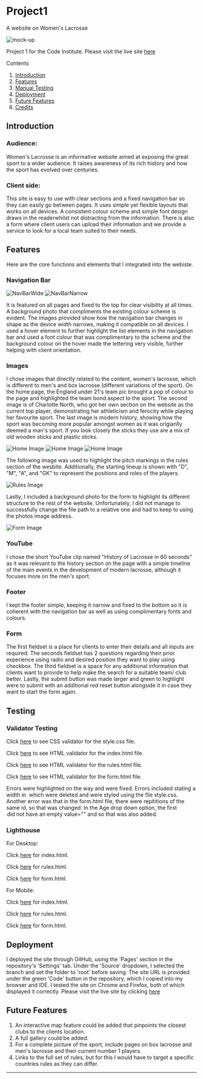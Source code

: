 # Project1
A website on Women's Lacrosse

![mock-up](Assets/ReadMeHomepage.png)

Project 1 for the Code Institute. Please visit the live site [here](https://github.com/katherinewadge-berrospi/Project1.git)

Contents
1. [Introduction](#introduction)
2. [Features](#features)
3. [Manual Testing](#testing)
4. [Deployment](#deployment)
5. [Future Features](#future)
6. [Credits](#credits) 

## Introduction

### Audience:
Women's Lacrosse is an informative website aimed at exposing the great sport to a wider audience. It raises awareness of  its rich history and how the sport has evolved over centuries. 

### Client side:
This site is easy to use with clear sections and a fixed navigation bar so they can easily go between pages. It uses simple yet flexible layouts that works on all devices. A consistent colour scheme and simple font design draws in the readerwhilst not distracting from the information. There is also a form where client users can upload their information and we provide a service to look for a local team suited to their needs.


## Features
Here are the core functions and elements that I integrated into the webiste.

### Navigation Bar
![NavBarWide](Assets/ReadMeNavBarWide.png)
![NavBarNarrow](Assets/ReadMeNavBarNarrow.png)

It is featured on all pages and fixed to the top for clear visibility at all times. A background photo that compliments the existing colour scheme is evident. The images provided show how the navigation bar changes in shape as the device width narrows, making it compatible on all devices. I used a hover element to further highlight the list elements in the navigation bar and used a font colour that was complimentary to the scheme and the background colour on the hover made the lettering very visible, further helping with client orientation.

### Images

I chose images that directly related to the content, women's lacrosse, which is different to men's and box lacrosse (different variations of the sport). On the home page, the England under 21's team pic brought a pop of colour to the page and highlighted the team bond aspect to the sport. The second image is of Charlotte North, who got her own section on the website as the current top player, demonstrating her athleticism and ferocity while playing her favourite sport. The last image is modern history, showing how the sport was becoming more popular amongst women as it was origianlly deemed a man's sport. If you look closely the sticks they use are a mix of old wooden sticks and plastic sticks.

![Home Image](Assets/EnglandU21.jpg)
![Home Image](Assets/CNorth.jpg)
![Home Image](Assets/HistoryLacrosse2.jpg)

The following image was used to highlight the pitch markings in the rules section of the wesbite. Additionally, the starting lineup is shown with "D", "M", "A", and "GK" to represent the positions and roles of the players.

![Rules Image](Assets/pitchmarkings.png)

Lastly, I included a background photo for the form to highlight its different structure to the rest of the website. Unfortunately, I did not manage to successfully change the file path to a relative one and had to keep to using the photos image address. 

![Form Image](https://rdgusa.com/img/http/aHR0cHM6Ly9yZGctb3BlbmFzc2V0LnMzLmFtYXpvbmF3cy5jb20vb3BlbmFzc2V0LXYyL1IwMDI3LjQzNy4wMC9yMDAyNy40MzcuMDAtdW5pdmVyc2l0eS1vZi1mbG9yaWRhLWRvbmFsZC1yXzYzMzUwLmpwZw==?p=large&s=ccfe332afd04606111a749943a054d68)


### YouTube

I chose the short YouTube clip named "History of Lacrosse in 60 seconds" as it was relevant to the history section on the page with a simple timeline of the main events in the development of modern lacrosse, although it focuses more on the men's sport.

### Footer
I kept the footer simple, keeping it narrow and fixed to the bottom so it is coherent with the navigation bar as well as using complimentary fonts and colours.

### Form
The first fieldset is a place for clients to enter their details and all inputs are required. The seconds fieldset has 2 questions regarding their prior experience using radio and desired position they want to play using checkbox. The third fieldset is a space for any additional information that clients want to provide to help make the search for a suitable team/ club better. Lastly, the submit button was made larger and green to highlight were to submit with an additional red reset button alongside it in case they want to start the form again.


## Testing

### Validator Testing
Click [here](Assets/CSS-Validator.png) to see CSS validator for the style.css file.

Click [here](Assets/HTML-validator-index.html.png) to see HTML validator for the index.html file.

Click [here](Assets/HTML-validator-rules.html.png) to see HTML validator for the rules.html file.

Click [here](Assets/HTML-validator-form.html.png) to see HTML validator for the form.html file.

Errors were highlighted on the way and were fixed. Errors included stating a width in <img> which were deleted and were styled using the file style.css. Another error was that in the form.html file, there were repititions of the same id, so that was changed. In the Age drop down option, the first <option> did not have an empty value="" and so that was also added.

### Lighthouse
For Desktop:

Click [here](Assets/Lighthouse-index.html-destop.png) for index.html.

Click [here](Assets/Lighthouse-rules.html-destop.png) for rules.html.

Click [here](Assets/Lighthouse-form.html-destop.png) for form.html.

For Mobile:

Click [here](Assets/Lighthouse-index.html.png) for index.html.

Click [here](Assets/Lighthouse-rules.html.png) for rules.html.

Click [here](Assets/Lighthouse-form.html.png) for form.html.


## Deployment
I deployed the site through GitHub, using the 'Pages' section in the repository's 'Settings' tab. Under the 'Source' dropdown, I selected the branch and set the folder to 'root' before saving. The site URL is provided under the green 'Code' button in the repository, which I copied into my browser and IDE. I tested the site on Chrome and Firefox, both of which displayed it correctly.
Please visit the live site by clicking [here](https://github.com/katherinewadge-berrospi/Project1.git)


## Future Features
1. An interactive map feature could be added that pinpoints the closest clubs to the clients location.
2. A full gallery could be added.
3. For a complete picture of the sport, include pages on box lacrosse and men's lacrosse and their current number 1 players.
4. Links to the full set of rules, but for this I would have to target a specific countries rules as they can differ.



-----------------------------------------------------------------------------------------------------------------------------------------------------------------------------
